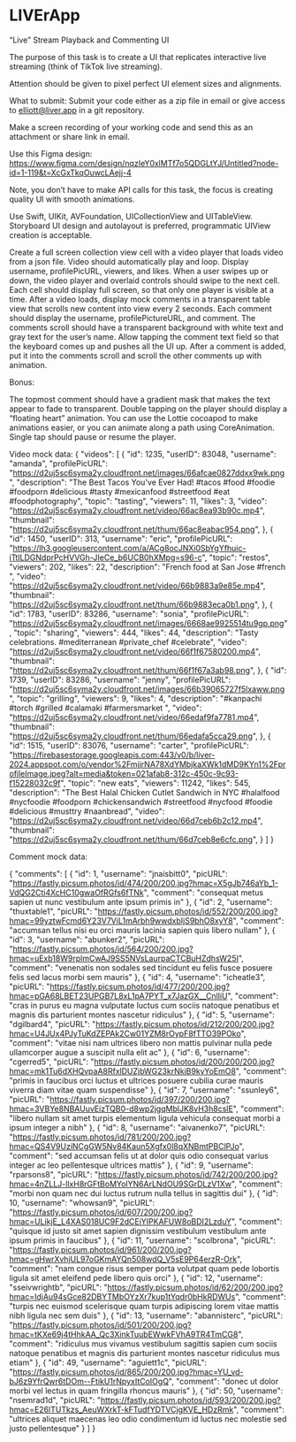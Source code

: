 # LIVErApp

“Live” Stream Playback and Commenting UI


The purpose of this task is to create a UI that replicates interactive live streaming (think of TikTok live streaming). 

Attention should be given to pixel perfect UI element sizes and alignments. 

What to submit:
Submit your code either as a zip file in email or give access to elliott@liver.app in a git repository.

Make a screen recording of your working code and send this as an attachment or share link in email.

Use this Figma design: https://www.figma.com/design/nqzIeY0xlMTf7o5QDGLtYJ/Untitled?node-id=1-119&t=XcGxTkqOuwcLAejj-4

Note, you don’t have to make API calls for this task, the focus is creating quality UI with smooth animations.

Use Swift, UIKit, AVFoundation, UICollectionView and UITableView. Storyboard UI design and autolayout is preferred, programmatic UIView creation is acceptable.

Create a full screen collection view cell with a video player that loads video from a json file.
Video should automatically play and loop.
Display username, profilePicURL, viewers, and likes.
When a user swipes up or down, the video player and overlaid controls should swipe to the next cell. 
Each cell should display full screen, so that only one player is visible at a time.
After a video loads, display mock comments in a transparent table view that scrolls new content into view every 2 seconds.
Each comment should display the username, profilePictureURL, and comment.
The comments scroll should have a transparent background with white text and gray text for the user’s name.
Allow tapping the comment text field so that the keyboard comes up and pushes all the UI up.
After a comment is added, put it into the comments scroll and scroll the other comments up with animation.

Bonus:

The topmost comment should have a gradient mask that makes the text appear to fade to transparent.
Double tapping on the player should display a “floating heart” animation. You can use the Lottie cocoapod to make animations easier, or you can animate along a path using CoreAnimation.
Single tap should pause or resume the player.



Video mock data:
{
  "videos": [
    {
      "id": 1235,
      "userID": 83048,
      "username": "amanda",
      "profilePicURL": "https://d2uj5sc6syma2y.cloudfront.net/images/66afcae0827ddxx9wk.png",
      "description": "The Best Tacos You've Ever Had! #tacos #food #foodie #foodporn #delicious #tasty #mexicanfood #streetfood #eat #foodphotography",
      "topic": "tasting",
      "viewers": 11,
      "likes": 3,
      "video": "https://d2uj5sc6syma2y.cloudfront.net/video/66ac8ea93b90c.mp4",
      "thumbnail": "https://d2uj5sc6syma2y.cloudfront.net/thum/66ac8eabac954.png",
    },
    {
      "id": 1450,
      "userID": 313,
      "username": "eric",
      "profilePicURL": "https://lh3.googleusercontent.com/a/ACg8ocJNXi0SbYgYfhuic-iTtILDGNdprPcHVVGh-JIeCe_b6UCB0hXMpg=s96-c",
      "topic": "restos",
      "viewers": 202,
      "likes": 22,
      "description": "French food at San Jose #french ",
      "video": "https://d2uj5sc6syma2y.cloudfront.net/video/66b9883a9e85e.mp4",
      "thumbnail": "https://d2uj5sc6syma2y.cloudfront.net/thum/66b9883eca0b1.png",
    },
    {
      "id": 1783,
      "userID": 83286,
      "username": "sonia",
      "profilePicURL": "https://d2uj5sc6syma2y.cloudfront.net/images/6668ae9925514tu9gp.png",
      "topic": "sharing",
      "viewers": 444,
      "likes": 44,
      "description": "Tasty celebrations. #mediterranean #private_chef #celebrate",
      "video": "https://d2uj5sc6syma2y.cloudfront.net/video/66f1f67580200.mp4",
      "thumbnail": "https://d2uj5sc6syma2y.cloudfront.net/thum/66f1f67a3ab98.png",
    },
    {
      "id": 1739,
      "userID": 83286,
      "username": "jenny",
      "profilePicURL": "https://d2uj5sc6syma2y.cloudfront.net/images/66b39065727f5lxaww.png",
      "topic": "grilling",
      "viewers": 9,
      "likes": 4,
      "description": "#kanpachi #torch #grilled #calamaki #farmersmarket ",
      "video": "https://d2uj5sc6syma2y.cloudfront.net/video/66edaf9fa7781.mp4",
      "thumbnail": "https://d2uj5sc6syma2y.cloudfront.net/thum/66edafa5cca29.png",
    },
    {
      "id": 1515,
      "userID": 83076,
      "username": "carter",
      "profilePicURL": "https://firebasestorage.googleapis.com:443/v0/b/liver-2024.appspot.com/o/vendor%2FmjjrNA78XdYMbjkaXWk1dMD9KYn1%2FprofileImage.jpeg?alt=media&token=021afab8-312c-450c-9c93-f15228032c9f",
      "topic": "new eats",
      "viewers": 11242,
      "likes": 545,
      "description": "The Best Halal Chicken Cutlet Sandwich in NYC #halalfood #nycfoodie #foodporn #chickensandwich #streetfood #nycfood #foodie #delicious #musttry #naanbread",
      "video": "https://d2uj5sc6syma2y.cloudfront.net/video/66d7ceb6b2c12.mp4",
      "thumbnail": "https://d2uj5sc6syma2y.cloudfront.net/thum/66d7ceb8e6cfc.png",
    }
  ]
}







Comment mock data:

{
   "comments": [
       {
           "id": 1,
           "username": "jnaisbitt0",
           "picURL": "https://fastly.picsum.photos/id/474/200/200.jpg?hmac=X5gJb746aYb_1-VdQG2Cti4XcHC10gwaOfRGfs6fTNk",
           "comment": "consequat metus sapien ut nunc vestibulum ante ipsum primis in"
       },
       {
           "id": 2,
           "username": "thuxtable1",
           "picURL": "https://fastly.picsum.photos/id/552/200/200.jpg?hmac=99yztwFcmd6Y23V7ViL1mArbh9wwdxbIjS9bhO8xyY8",
           "comment": "accumsan tellus nisi eu orci mauris lacinia sapien quis libero nullam"
       },
       {
           "id": 3,
           "username": "abunker2",
           "picURL": "https://fastly.picsum.photos/id/564/200/200.jpg?hmac=uExb18W9rplmCwAJ9SS5NVsLaurpaCTCBuHZdhsW25I",
           "comment": "venenatis non sodales sed tincidunt eu felis fusce posuere felis sed lacus morbi sem mauris"
       },
       {
           "id": 4,
           "username": "icheatle3",
           "picURL": "https://fastly.picsum.photos/id/477/200/200.jpg?hmac=pGA68LBET23UPGB7L8xL1pA7PYT_x7JazGX__CnlliU",
           "comment": "cras in purus eu magna vulputate luctus cum sociis natoque penatibus et magnis dis parturient montes nascetur ridiculus"
       },
       {
           "id": 5,
           "username": "dgilbard4",
           "picURL": "https://fastly.picsum.photos/id/212/200/200.jpg?hmac=U4JUx4PJyTuKdZEPAk2Cw01YZM8rOypF8fTTO39POko",
           "comment": "vitae nisi nam ultrices libero non mattis pulvinar nulla pede ullamcorper augue a suscipit nulla elit ac"
       },
       {
           "id": 6,
           "username": "cgerred5",
           "picURL": "https://fastly.picsum.photos/id/200/200/200.jpg?hmac=mk1Tu6dXHQvpaA8RfxlDUZjbWG23krNkiB9kyYoEmO8",
           "comment": "primis in faucibus orci luctus et ultrices posuere cubilia curae mauris viverra diam vitae quam suspendisse"
       },
       {
           "id": 7,
           "username": "ssunley6",
           "picURL": "https://fastly.picsum.photos/id/397/200/200.jpg?hmac=3VBYe8NBAUuvEizTQB0-d8wp2jgqMblJK8vH3h8cslE",
           "comment": "libero nullam sit amet turpis elementum ligula vehicula consequat morbi a ipsum integer a nibh"
       },
       {
           "id": 8,
           "username": "aivanenko7",
           "picURL": "https://fastly.picsum.photos/id/781/200/200.jpg?hmac=QS4V9UziNCgGW5Nv84Kaun5Xgfx0l8qXNBmtPBClPJo",
           "comment": "sed accumsan felis ut at dolor quis odio consequat varius integer ac leo pellentesque ultrices mattis"
       },
       {
           "id": 9,
           "username": "rparsons8",
           "picURL": "https://fastly.picsum.photos/id/742/200/200.jpg?hmac=4nZLLJ-llxH8rGFtBoMYolYN6ArLNdOU9SGrDLzV1Xw",
           "comment": "morbi non quam nec dui luctus rutrum nulla tellus in sagittis dui"
       },
       {
           "id": 10,
           "username": "whowsan9",
           "picURL": "https://fastly.picsum.photos/id/607/200/200.jpg?hmac=ULikjE_L4XAS018UC9F2dCEiYIPKAFUW8oBDI2LzduY",
           "comment": "quisque id justo sit amet sapien dignissim vestibulum vestibulum ante ipsum primis in faucibus"
       },
       {
           "id": 11,
           "username": "scolbrona",
           "picURL": "https://fastly.picsum.photos/id/961/200/200.jpg?hmac=gHwrXvhjUL97oGKmAYQn508wdQ_V5sE9P64erzR-Ork",
           "comment": "nam congue risus semper porta volutpat quam pede lobortis ligula sit amet eleifend pede libero quis orci"
       },
       {
           "id": 12,
           "username": "sseivwrightb",
           "picURL": "https://fastly.picsum.photos/id/62/200/200.jpg?hmac=IdjAu94sGce82DBYTMbOYzXr7kup1tYqdr0bHkRDWUs",
           "comment": "turpis nec euismod scelerisque quam turpis adipiscing lorem vitae mattis nibh ligula nec sem duis"
       },
       {
           "id": 13,
           "username": "abannisterc",
           "picURL": "https://fastly.picsum.photos/id/501/200/200.jpg?hmac=tKXe69j4tHhkAA_Qc3XinkTuubEWwkFVhA9TR4TmCG8",
           "comment": "ridiculus mus vivamus vestibulum sagittis sapien cum sociis natoque penatibus et magnis dis parturient montes nascetur ridiculus mus etiam"
       },
       {
           "id": 49,
           "username": "aguiett1c",
           "picURL": "https://fastly.picsum.photos/id/865/200/200.jpg?hmac=YU_vd-bJ6z9YfrQwr6tDOm--FtikU1rNpyxItCoIOgQ",
           "comment": "donec ut dolor morbi vel lectus in quam fringilla rhoncus mauris"
       },
       {
           "id": 50,
           "username": "nsemrad1d",
           "picURL": "https://fastly.picsum.photos/id/593/200/200.jpg?hmac=E26lTUTkzs_AeuWXrkT-kFTudfYDTVCjgKVE_HDzRmk",
           "comment": "ultrices aliquet maecenas leo odio condimentum id luctus nec molestie sed justo pellentesque"
       }
   ]
}

